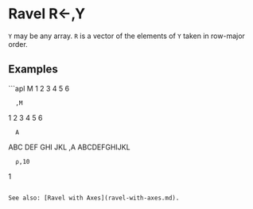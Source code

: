 <div style="display: none;">
  ,
</div>

<h1 class="heading"><span class="name">Ravel</span> <span class="command">R←,Y</span></h1>

`Y` may be any array.  `R` is a vector of the elements of `Y` taken in row-major order.

<h2 class="example">Examples</h2>
```apl
      M
1 2 3
4 5 6
 
      ,M
1 2 3 4 5 6
 
      A
ABC
DEF
GHI
JKL
      ,A
ABCDEFGHIJKL
 
      ⍴,10
1
```

See also: [Ravel with Axes](ravel-with-axes.md).



